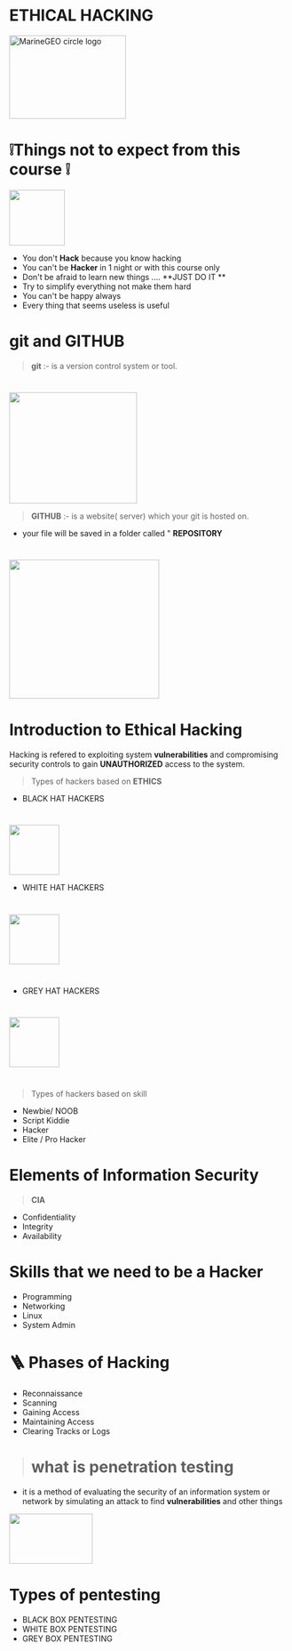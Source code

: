 # **ETHICAL HACKING**

<img src="https://static1.makeuseofimages.com/wordpress/wp-content/uploads/2020/10/Pharming-Attack-Hacker-1.jpg?q=50&fit=contain&w=1140&h=&dpr=1.5" alt="MarineGEO circle logo" style="height:150px; width:210px;"/>

# ❕Things not to expect from this course ❕

<img src="https://previews.123rf.com/images/nerthuz/nerthuz1302/nerthuz130200052/18849663-3d-human-in-warning-pose-don-t-do-it.jpg" style="height:100px; width:100px;"/>

- You don't **Hack** because you know hacking
- You can't be **Hacker** in 1 night or with this course only
- Don't be afraid to learn new things .... **JUST DO IT **
- Try to simplify everything not make them hard
- You can't be happy always
- Every thing that seems useless is useful

# git and GITHUB

> **git** :- is a version control system or tool.

#

<img src="https://i.pinimg.com/564x/01/e5/00/01e500fca29c045d432b64f285f9c229.jpg" style="height:200px; width:230px;"/>

> **GITHUB** :- is a website( server) which your git is hosted on.

- your file will be saved in a folder called " **REPOSITORY**

#

<img src="https://www.space4water.org/s4w/web/sites/default/files/images/software/logos/2020-07/Ei-sc-github.svg_.png" style="height:250px; width:270px;"/>

# Introduction to Ethical Hacking

Hacking is refered to exploiting system **vulnerabilities** and compromising security controls to gain **UNAUTHORIZED** access to the system.

> Types of hackers based on **ETHICS**

- BLACK HAT HACKERS

#

 <img src="https://media.licdn.com/dms/image/C4E12AQHWyIdZJDFDNQ/article-cover_image-shrink_423_752/0/1520129196558?e=1676505600&v=beta&t=uC7rlkNZ0xa6ErN1mkjkkIe5iT3Eq8KT3dz_uHJiteQ" style="height:90px; width:90px;">

- WHITE HAT HACKERS

#

<img src="https://www.cybermagonline.com/img/sayfa/1553088893-gorsel-1.png" style="height:90px; width:90px;">

#

- GREY HAT HACKERS

#

<img src="https://as2.ftcdn.net/v2/jpg/02/06/02/65/1000_F_206026589_xFGYv3fvvYQbuTPhnq662FYGML342Q5p.jpg" style="height:90px; width:90px;">

#

> Types of hackers based on skill

- Newbie/ NOOB
- Script Kiddie
- Hacker
- Elite / Pro Hacker

# Elements of Information Security

> **CIA**

- Confidentiality
- Integrity
- Availability

# Skills that we need to be a Hacker

- Programming
- Networking
- Linux
- System Admin

# 🪜 Phases of Hacking

- Reconnaissance
- Scanning
- Gaining Access
- Maintaining Access
- Clearing Tracks or Logs

> # what is penetration testing

- it is a method of evaluating the security of an information system or network by simulating an attack to find **vulnerabilities** and other things

<img src="https://brightsec.com/wp-content/uploads/2021/02/Penetration-Testing-Tools.png" style="height:90px; width:150px;">

# Types of pentesting

- BLACK BOX PENTESTING
- WHITE BOX PENTESTING
- GREY BOX PENTESTING
